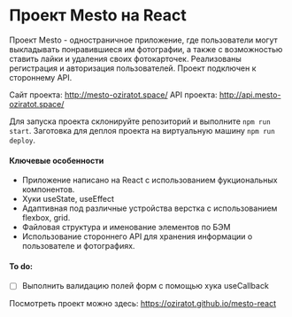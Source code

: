 # Проект Mesto на React

Проект Mesto - одностраничное приложение, где пользователи могут выкладывать понравившиеся им фотографии, а также с возможностью ставить лайки и удаления своих фотокарточек. Реализованы регистрация и авторизация пользователей. Проект подключен к стороннему API. 

Сайт проекта: http://mesto-oziratot.space/
API проекта: http://api.mesto-oziratot.space/  

Для запуска проекта склонируйте репозиторий и выполните `npm run start`.
Заготовка для деплоя проекта на виртуальную машину `npm run deploy`.

#### Ключевые особенности
- Приложение написано на React с использованием фукциональных компонентов.
- Хуки useState, useEffect
- Адаптивная под различные устройства верстка с использованием flexbox, grid. 
- Файловая структура и именование элементов по БЭМ
- Использование стороннего API для хранения информации о пользователе и фотографиях.

#### To do:  
- [ ] Выполнить валидацию полей форм с помощью хука useCallback  

Посмотреть проект можно здесь: https://oziratot.github.io/mesto-react